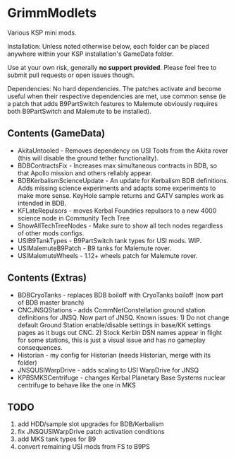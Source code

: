 # GrimmModlets

Various KSP mini mods.

Installation: Unless noted otherwise below, each folder can be placed anywhere within your KSP installation's GameData folder.

Use at your own risk, generally **no support provided**. Please feel free to submit pull requests or open issues though.

Dependencies: No hard dependencies. The patches activate and become useful when their respective dependencies are met, use common sense (ie a patch that adds B9PartSwitch features to Malemute obviously requires both B9PartSwitch and Malemute to be installed).

## Contents (GameData)

+ AkitaUntooled - Removes dependency on USI Tools from the Akita rover (this will disable the ground tether functionality).
+ BDBContractsFix - Increases max simultaneous contracts in BDB, so that Apollo mission and others reliably appear.
+ BDBKerbalismScienceUpdate - An update for Kerbalism BDB definitions. Adds missing science experiments and adapts some experiments to make more sense. KeyHole sample returns and GATV samples work as intended in BDB. 
+ KFLateRepulsors - moves Kerbal Foundries repulsors to a new 4000 science node in Community Tech Tree
+ ShowAllTechTreeNodes - Make sure to show all tech nodes regardless of other mods configs.
+ USIB9TankTypes - B9PartSwitch tank types for USI mods. WIP.
+ USIMalemuteB9Patch - B9 tanks for Malemute rover.
+ USIMalemuteWheels - 1.12+ wheels patch for Malemute rover.


## Contents (Extras)

+ BDBCryoTanks - replaces BDB boiloff with CryoTanks boiloff (now part of BDB master branch)
+ CNCJNSQStations - adds CommNetConstellation ground station definitions for JNSQ. Now part of JNSQ. Known issues: 1) Do not change default Ground Station enable/disable settings in base/KK settings pages as it bugs out CNC. 2) Stock Kerbin DSN names appear in flight for some stations, this is just a visual issue and has no gameplay consequences.
+ Historian - my config for Historian (needs Historian, merge with its folder)
+ JNSQUSIWarpDrive - adds scaling to USI WarpDrive for JNSQ
+ KPBSMKSCentrifuge - changes Kerbal Planetary Base Systems nuclear centrifuge to behave like the one in MKS


## TODO

1. add HDD/sample slot upgrades for BDB/Kerbalism
2. fix JNSQUSIWarpDrive patch activation conditions
3. add MKS tank types for B9
4. convert remaining USI mods from FS to B9PS